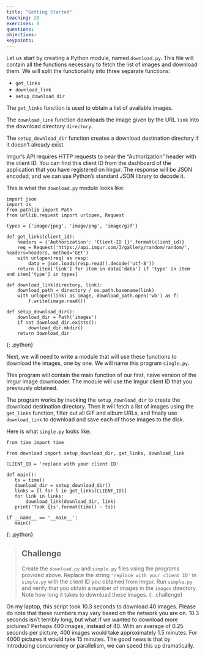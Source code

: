 ```yaml
---
title: "Getting Started"
teaching: 20
exercises: 0
questions:
objectives:
keypoints:
---
```

Let us start by creating a Python module, named `download.py`. This file will contain all the functions necessary to fetch the list of images and 
download them. We will split the functionality into three separate functions:

- `get_links`
- `download_link`
- `setup_download_dir`

The `get_links` function is used to obtain a list of available images.

The `download_link` function downloads the image given by the URL `link` into the download directory `directory`.

The `setup_download_dir` function creates a download destination directory if it doesn’t already exist.

Imgur’s API requires HTTP requests to bear the “Authorization” header with the client ID. You can find this client ID from the dashboard of the 
application that you have registered on Imgur. The response will be JSON encoded, and we can use Python’s standard JSON library to decode it.

This is what the `download.py` module looks like:

~~~
import json
import os
from pathlib import Path
from urllib.request import urlopen, Request

types = {'image/jpeg', 'image/png', 'image/gif'}

def get_links(client_id):
    headers = {'Authorization': 'Client-ID {}'.format(client_id)}
    req = Request('https://api.imgur.com/3/gallery/random/random/', headers=headers, method='GET')
    with urlopen(req) as resp:
        data = json.loads(resp.read().decode('utf-8'))
    return [item['link'] for item in data['data'] if 'type' in item and item['type'] in types]

def download_link(directory, link):
    download_path = directory / os.path.basename(link)
    with urlopen(link) as image, download_path.open('wb') as f:
        f.write(image.read())

def setup_download_dir():
    download_dir = Path('images')
    if not download_dir.exists():
        download_dir.mkdir()
    return download_dir
~~~
{: .python}

Next, we will need to write a module that will use these functions to download the images, one by one. We will name this program `single.py`. 

This program will contain the main function of our first, naive version of the Imgur image downloader. The module will use the Imgur 
client ID that you previously obtained. 

The program works by invoking the `setup_download_dir` to create the download destination directory. Then it will fetch a list of images using 
the `get_links` function, filter out all GIF and album URLs, and finally use `download_link` to 
download and save each of those images to the disk. 

Here is what `single.py` looks like:

~~~
from time import time

from download import setup_download_dir, get_links, download_link

CLIENT_ID = 'replace with your client ID'

def main():
   ts = time()
   download_dir = setup_download_dir()
   links = [l for l in get_links(CLIENT_ID)]
   for link in links:
       download_link(download_dir, link)
   print('Took {}s'.format(time() - ts))

if __name__ == '__main__':
   main()
~~~
{: .python}

> ## Challenge
>
> Create the `download.py` and `simple.py` files using the programs provided above. Replace the string `'replace with your client ID'` in 
> `simple.py` with the client ID you obtained from Imgur. Run `simple.py` and verify that you obtain a number of images in the `images`
> directory. Note how long it takes to download these images.
{: .challenge}

On my laptop, this script took 10.3 seconds to download 40 images. Please do note that these numbers may vary based on the network you are on. 
10.3 seconds isn’t terribly long, but what if we wanted to download more pictures? Perhaps 400 images, instead of 40. With an average of 0.25 
seconds per picture, 400 images would take approximately 1.5 minutes. For 4000 pictures it would take 15 minutes. The good news is that by 
introducing concurrency or parallelism, we can speed this up dramatically.
